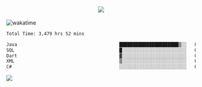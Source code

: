 <h1 align="center">
  <img src="https://readme-typing-svg.herokuapp.com/?font=Righteous&size=35&center=true&vCenter=true&width=500&height=70&duration=4000&lines=Hi!+%F0%9F%91%8B+I%27m+Ali%20Osman!;" />
</h1>


![wakatime](https://wakatime.com/share/@aliosmanoktar/3a8ffe71-6da4-4964-913b-2f09afbe53bf.svg?cache=none)
<!--START_SECTION:waka-->

```txt
Total Time: 3,479 hrs 52 mins

Java                                      ██████████████████████▒░░   89.18 %
SQL                                       █░░░░░░░░░░░░░░░░░░░░░░░░   03.89 %
Dart                                      ▓░░░░░░░░░░░░░░░░░░░░░░░░   02.00 %
XML                                       ▒░░░░░░░░░░░░░░░░░░░░░░░░   01.07 %
C#                                        ░░░░░░░░░░░░░░░░░░░░░░░░░   00.65 %
```

<!--END_SECTION:waka-->

<img src="https://profile-counter.glitch.me/aliosmanoktar/count.svg" />

